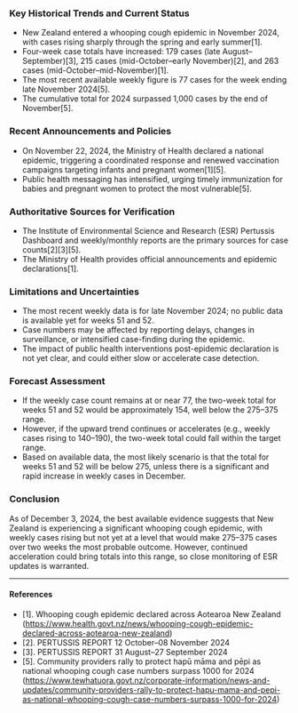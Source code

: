 ### Key Historical Trends and Current Status

- New Zealand entered a whooping cough epidemic in November 2024, with cases rising sharply through the spring and early summer[1].
- Four-week case totals have increased: 179 cases (late August–September)[3], 215 cases (mid-October–early November)[2], and 263 cases (mid-October–mid-November)[1].
- The most recent available weekly figure is 77 cases for the week ending late November 2024[5].
- The cumulative total for 2024 surpassed 1,000 cases by the end of November[5].

### Recent Announcements and Policies

- On November 22, 2024, the Ministry of Health declared a national epidemic, triggering a coordinated response and renewed vaccination campaigns targeting infants and pregnant women[1][5].
- Public health messaging has intensified, urging timely immunization for babies and pregnant women to protect the most vulnerable[5].

### Authoritative Sources for Verification

- The Institute of Environmental Science and Research (ESR) Pertussis Dashboard and weekly/monthly reports are the primary sources for case counts[2][3][5].
- The Ministry of Health provides official announcements and epidemic declarations[1].

### Limitations and Uncertainties

- The most recent weekly data is for late November 2024; no public data is available yet for weeks 51 and 52.
- Case numbers may be affected by reporting delays, changes in surveillance, or intensified case-finding during the epidemic.
- The impact of public health interventions post-epidemic declaration is not yet clear, and could either slow or accelerate case detection.

### Forecast Assessment

- If the weekly case count remains at or near 77, the two-week total for weeks 51 and 52 would be approximately 154, well below the 275–375 range.
- However, if the upward trend continues or accelerates (e.g., weekly cases rising to 140–190), the two-week total could fall within the target range.
- Based on available data, the most likely scenario is that the total for weeks 51 and 52 will be below 275, unless there is a significant and rapid increase in weekly cases in December.

### Conclusion

As of December 3, 2024, the best available evidence suggests that New Zealand is experiencing a significant whooping cough epidemic, with weekly cases rising but not yet at a level that would make 275–375 cases over two weeks the most probable outcome. However, continued acceleration could bring totals into this range, so close monitoring of ESR updates is warranted.

---

#### References

- [1]. Whooping cough epidemic declared across Aotearoa New Zealand (https://www.health.govt.nz/news/whooping-cough-epidemic-declared-across-aotearoa-new-zealand)
- [2]. PERTUSSIS REPORT 12 October–08 November 2024
- [3]. PERTUSSIS REPORT 31 August–27 September 2024
- [5]. Community providers rally to protect hapū māma and pēpi as national whooping cough case numbers surpass 1000 for 2024 (https://www.tewhatuora.govt.nz/corporate-information/news-and-updates/community-providers-rally-to-protect-hapu-mama-and-pepi-as-national-whooping-cough-case-numbers-surpass-1000-for-2024)
